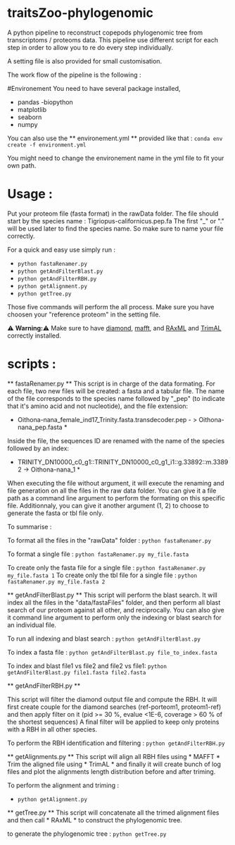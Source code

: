 # traitsZoo-phylogenomic
A python pipeline to reconstruct copepods phylogenomic tree from transcriptoms / proteoms data.
This pipeline use different script for each step in order to allow you to re do every step individually.

A setting file is also provided  for small customisation.

The work flow of the pipeline is the following :


#Environement
You need to have several package installed,
- pandas
-biopython
- matplotlib
- seaborn
- numpy

You can also use the ** environement.yml ** provided like that :
`conda env create -f environment.yml`
 
You might need to change the environement name in the yml file to fit your own path.

# Usage :
Put your proteom file (fasta format) in the rawData folder.
The file should start by the species name :
Tigriopus-californicus.pep.fa
The first "_" or "." will be used later to find the species name. So make sure to name your file correctly.

For a quick and easy use simply run :
- `python fastaRenamer.py`
- `python getAndFilterBlast.py`
- `python getAndFilterRBH.py`
- `python getAlignment.py`
- `python getTree.py`

Those five commands will perform the all process.
Make sure you have choosen your "reference proteom" in the setting file.

⚠️ **Warning:**⚠️ 
Make sure to have [diamond](https://github.com/bbuchfink/diamond), [mafft](https://mafft.cbrc.jp/alignment/software/), and [RAxML](https://github.com/stamatak/standard-RAxML) and [TrimAL](https://github.com/inab/trimal) correctly installed.

# scripts :

** fastaRenamer.py **
This script is in charge of the data formating.
For each file, two new files will be created: a fasta and a tabular file. The name of the file corresponds to the species name followed by "_pep" (to indicate that it's amino acid and not nucleotide), and the file extension:
* Oithona-nana_female_ind17_Trinity.fasta.transdecoder.pep - > Oithona-nana_pep.fasta *

Inside the file, the sequences ID are renamed with the name of the species followed by an index:
* TRINITY_DN10000_c0_g1::TRINITY_DN10000_c0_g1_i1::g.33892::m.33892 -> Oithona-nana_1 *

When executing the file without argument, it will execute the renaming and file generation on all the files in the raw data folder. 
You can give it a file path as a command line argument to perform the formating on this specific file.
Additionnaly, you can give it another argument (1, 2) to choose to generate the fasta or tbl file only.

To summarise :

To format all the files in the "rawData" folder :
`python fastaRenamer.py`

To format a single file :
`python fastaRenamer.py my_file.fasta`

To create only the fasta file for a single file :
`python fastaRenamer.py my_file.fasta 1`
To create only the tbl file for a single file :
`python fastaRenamer.py my_file.fasta 2`


** getAndFilterBlast.py **
This script will perform the blast search.
It will index all the files in the "data/fastaFiles" folder, and then perform all blast search of our proteom against all other, and reciprocally.
You can also give it command line argument to perform only the indexing or blast search for an individual file.

To run all indexing and blast search :
`python getAndFilterBlast.py`

To index a fasta file :
`python getAndFilterBlast.py file_to_index.fasta`

To index and blast file1 vs file2 and file2 vs file1:
`python getAndFilterBlast.py file1.fasta file2.fasta`

** getAndFilterRBH.py **


This script will filter the diamond output file and compute the RBH.
It will first create couple for the diamond searches (ref-porteom1, proteom1-ref) and then apply filter on it (pid >= 30 %, evalue <1E-6, coverage > 60 % of the shortest sequences)
A final filter will be applied to keep only proteins with a RBH in all other species.


To perform the RBH identification and filtering :
`python getAndFilterRBH.py`

** getAlignments.py **
This script will align all RBH files using * MAFFT * Trim the aligned file using * TrimAL * and finally it will create bunch of log files and plot the alignments length distribution before and after triming.

To perform the alignment and triming : 
- `python getAlignment.py`

** getTree.py **
This script will concatenate all the trimed alignment files and then call * RAxML * to construct the phylogenomic tree.

to generate the phylogenomic tree :
`python getTree.py`